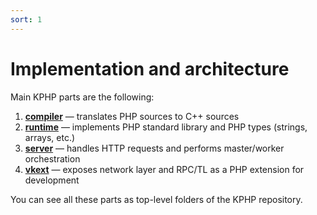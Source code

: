 ```yaml
---
sort: 1
---
```


# Implementation and architecture

Main KPHP parts are the following:
1. [**compiler**](./internals-compiler.md) — translates PHP sources to C++ sources
2. [**runtime**](./internals-runtime.md) — implements PHP standard library and PHP types (strings, arrays, etc.)
3. [**server**](./internals-server.md) — handles HTTP requests and performs master/worker orchestration
4. [**vkext**](./internals-vkext.md) — exposes network layer and RPC/TL as a PHP extension for development

You can see all these parts as top-level folders of the KPHP repository.

